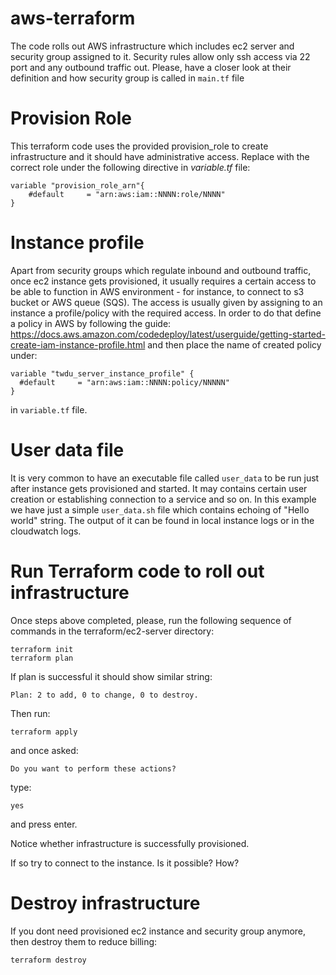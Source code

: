 # aws-terraform

The code rolls out AWS infrastructure which includes ec2 server and security group assigned to it.
Security rules allow only ssh access via 22 port and any outbound traffic out.
Please, have a closer look at their definition and how security group
is called in ```main.tf``` file

# Provision Role
This terraform code uses the provided provision_role to create infrastructure  and it should have administrative access.
Replace with the correct role under the following directive in _variable.tf_ file:
```
variable "provision_role_arn"{
    #default     = "arn:aws:iam::NNNN:role/NNNN"
}
```

# Instance profile
Apart from security groups which regulate inbound and outbound traffic, 
once ec2 instance gets provisioned, it usually requires a certain access to be able
to function in AWS environment - for instance, to connect to s3 bucket or AWS queue (SQS).
The access is usually given by assigning to
an instance a profile/policy with the required access.
In order to do that define a policy in
AWS by following the guide:
https://docs.aws.amazon.com/codedeploy/latest/userguide/getting-started-create-iam-instance-profile.html
and then place the name of created policy under:
```
variable "twdu_server_instance_profile" {
  #default     = "arn:aws:iam::NNNN:policy/NNNNN"
}
```
in ```variable.tf``` file.

# User data file
It is very common to have an executable file called ```user_data``` to be run just after instance gets provisioned and started.
It may contains certain user creation or establishing connection to a service and so on.
In this example we have just a simple ```user_data.sh``` file which contains
echoing of "Hello world" string. The output of it can be found in local instance logs or in the cloudwatch logs.

# Run Terraform code to roll out infrastructure
Once steps above completed, please, run the following sequence of commands
in the terraform/ec2-server directory:
```
terraform init
terraform plan
```

If plan is successful it should show similar string:
```
Plan: 2 to add, 0 to change, 0 to destroy.
```

Then run:
```
terraform apply
```

and once asked:
```
Do you want to perform these actions?
```

type:
```
yes
```
and press enter.

Notice whether infrastructure is successfully provisioned.

If so try to connect to the instance. Is it possible? How?

# Destroy infrastructure
If you dont need provisioned ec2 instance and security group anymore,
then destroy them to reduce billing:
```
terraform destroy
```
